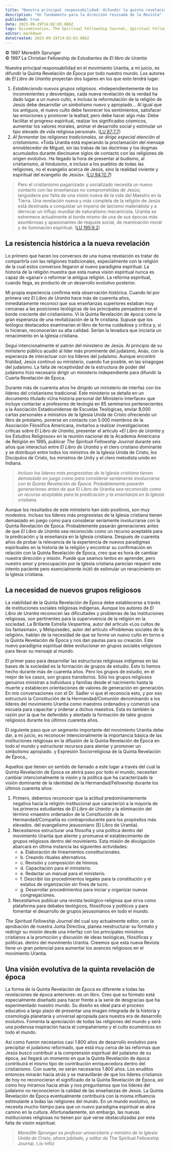 ```yaml
---
title: "Nuestra principal responsabilidad: difundir la quinta revelación de época"
description: "Un fundamento para la dirección revisada de la Revista"
published: true
date: 2023-09-29T14:02:03.086Z
tags: Dissemination, The Spiritual Fellowship Journal, Spiritual Fellowship, article
editor: markdown
dateCreated: 2023-09-29T14:02:03.086Z
---
```


<p class="v-card v-sheet theme--light grey lighten-3 px-2">© 1997 Meredith Sprunger<br>© 1997 La Christian Fellowship de Estudiantes de <i>El libro de Urantia</i></p>


Nuestra principal responsabilidad en el movimiento Urantia, a mi juicio, es difundir la Quinta Revelación de Época por todo nuestro mundo. Los autores de _El Libro de Urantia_ proyectan dos lugares en los que esto tendrá lugar:

1. _Estableciendo nuevos grupos religiosos_. «Independientemente de los inconvenientes y desventajas, cada nueva revelación de la verdad ha dado lugar a un nuevo culto, e incluso la reformulación de la religión de Jesús debe desarrollar un simbolismo nuevo y apropiado... Al igual que los antiguos, el nuevo culto debe favorecer los sentimientos, satisfacer las emociones y promover la lealtad; pero debe hacer algo más: Debe facilitar el progreso espiritual, realzar los significados cósmicos, aumentar los valores morales, animar el desarrollo social y estimular un tipo elevado de vida religiosa personal». ([LU 87:7.7](/es/The_Urantia_Book/87#p7_7))
2. _Al fermentar las religiones tradicionales, se dirige especial atención al cristianismo_. «Toda Urantia está esperando la proclamación del mensaje ennoblecedor de Miguel, sin las trabas de las doctrinas y los dogmas acumulados durante diecinueve siglos de contacto con las religiones de origen evolutivo. Ha llegado la hora de presentar al budismo, al cristianismo, al hinduismo, e incluso a los pueblos de todas las religiones, no el evangelio acerca de Jesús, sino la realidad viviente y espiritual del evangelio de Jesús». ([LU 94:12.7](/es/The_Urantia_Book/94#p12_7))

> Pero el cristianismo paganizado y socializado necesita un nuevo contacto con las enseñanzas no comprometidas de Jesús; languidece por falta de una visión nueva de la vida del Maestro en la Tierra. Una revelación nueva y más completa de la religión de Jesús está destinada a conquistar un imperio de laicismo materialista y a derrocar un influjo mundial de naturalismo mecanicista. Urantia se estremece actualmente al borde mismo de una de sus épocas más asombrosas y apasionantes de reajuste social, de reanimación moral y de iluminación espiritual. ([LU 195:9.2](/es/The_Urantia_Book/195#p9_2))

## La resistencia histórica a la nueva revelación

Lo primero que hacen los conversos de una nueva revelación es tratar de compartirla con las religiones tradicionales, especialmente con la religión de la cual estos conversos llegaron al nuevo paradigma espiritual. La historia de la religión muestra que esta nueva visión espiritual nunca es capaz de «ganar» o reformar la antigua religión. La reforma espiritual, cuando llega, es producto de un desarrollo evolutivo posterior.

Mi propia experiencia confirma esta observación histórica. Cuando leí por primera vez _El Libro de Urantia_ hace más de cuarenta años, inmediatamente reconocí que sus enseñanzas superiores estaban muy cercanas a las posiciones teológicas de los principales pensadores en el borde creciente del cristianismo. Vi la Quinta Revelación de época como la gran esperanza de una revitalización de la fe cristiana. Supuse que los teólogos destacados examinarían el libro de forma cuidadosa y crítica y, si lo hicieran, reconocerían su alta calidad. Serían la levadura que iniciaría un renacimiento en la Iglesia cristiana.

Seguí intencionalmente el patrón del ministerio de Jesús. Al principio de su ministerio público acudió al líder más prominente del judaísmo, Anás, con la esperanza de interactuar con los líderes del judaísmo. Aunque encontró frialdad, Jesús continuó su ministerio, cuando fue posible, en las sinagogas del judaísmo. La falta de receptividad de la estructura de poder del judaísmo hizo necesario dirigir un ministerio independiente para difundir la Cuarta Revelación de Época.

Durante más de cuarenta años he dirigido un ministerio de interfaz con los líderes del cristianismo tradicional. Este ministerio se detalla en un documento titulado «Una historia personal del Ministerio Interface» que incluye contactar a profesores de teología en 85 seminarios pertenecientes a la Asociación Estadounidense de Escuelas Teológicas, enviar 8,000 cartas personales a ministros de la Iglesia Unida de Cristo ofreciendo un libro de préstamo, ponerse en contacto con 5.000 miembros de la Asociación Filosófica Americana, invitarlos a realizar investigaciones críticas sobre _El Libro de Urantia_, presentar el artículo «_El Libro de Urantia_ y los Estudios Religiosos» en la reunión nacional de la Academia Americana de Religión en 1985, publicar _The Spiritual Fellowship Journal_ durante seis años que interactuó entre _El Libro de Urantia_ y el clero cristiano dominante y se distribuyó entre todos los ministros de la Iglesia Unida de Cristo, los Discípulos de Cristo, los ministros de Unity y el clero metodista unido en Indiana.

> _Incluso los líderes más progresistas de la Iglesia cristiana tienen demasiado en juego como para considerar seriamente involucrarse con la Quinta Revelación de Época. Probablemente pasarán generaciones antes de que_ El Libro de Urantia _sea reconocido como un recurso aceptable para la predicación y la enseñanza en la Iglesia cristiana._

Aunque los resultados de este ministerio han sido positivos, son muy modestos. Incluso los líderes más progresistas de la Iglesia cristiana tienen demasiado en juego como para considerar seriamente involucrarse con la Quinta Revelación de Época. Probablemente pasarán generaciones antes de que _El Libro de Urantia_ sea reconocido como un recurso aceptable para la predicación y la enseñanza en la Iglesia cristiana. Después de cuarenta años de probar la relevancia de la experiencia de nuevos paradigmas espirituales en la historia de la religión y encontrar su confirmación en relación con la Quinta Revelación de Época, creo que es hora de cambiar nuestra dirección y misión. Puede que seamos lentos en aprender, pero nuestro amor y preocupación por la Iglesia cristiana parecían requerir este intento paciente pero esencialmente inútil de estimular un renacimiento en la Iglesia cristiana.

## La necesidad de nuevos grupos religiosos

La viabilidad de la Quinta Revelación de Época debe establecerse a través de instituciones sociales religiosas indígenas. Aunque los autores de _El Libro de Urantia_ reconocen las dificultades y problemas de las instituciones religiosas, son pertinentes para la supervivencia de la religión en la sociedad. La Brillante Estrella Vespertina, autor del artículo «Los cultos de los fantasmas», y Melquisedec, autor del artículo «Problemas sociales de la religión», hablan de la necesidad de que se forme un nuevo culto en torno a la Quinta Revelación de Época y nos dan pautas para su creación. Este nuevo paradigma espiritual debe evolucionar en grupos sociales religiosos para llevar su mensaje al mundo.

El primer paso para desarrollar las estructuras religiosas indígenas en las bases de la sociedad es la formación de grupos de estudio. Esto lo hemos hecho durante más de cuarenta años. Pero los grupos de estudio, en el mejor de los casos, son grupos transitorios. Sólo los grupos religiosos genuinos ministran a individuos y familias desde el nacimiento hasta la muerte y establecen orientaciones de valores de generación en generación. En mis conversaciones con el Dr. Sadler vi que él reconocía esto, y por eso estructuró la Constitución de la Hermandad/Comunión denominando a los líderes del movimiento Urantia como maestros ordenados y comenzó una escuela para capacitar y ordenar a dichos maestros. Esta es también la razón por la que he defendido y alentado la formación de tales grupos religiosos durante los últimos cuarenta años.

El siguiente paso que un segmento importante del movimiento Urantia debe dar, a mi juicio, es reconocer intencionalmente la importancia básica de las instituciones religiosas en la difusión de la Quinta Revelación de Época en todo el mundo y estructurar recursos para alentar y promover un simbolismo apropiado. y Expresión Sociorreligiosa de la Quinta Revelación de Época_.

Aquellos que tienen un sentido de llamado a este lugar a través del cual la Quinta Revelación de Época se abrirá paso por todo el mundo, necesitan cambiar intencionalmente la visión y la política que ha caracterizado la visión dominante de la identidad de la Hermandad/Fellowship durante los últimos cuarenta años:

1. Primero, debemos reconocer que la actitud predominantemente negativa hacia la religión institucional que caracterizó a la mayoría de los primeros estudiantes de _El Libro de Urantia_ y la eliminación del término «maestro ordenado» de la Constitución de la Hermandad/Compañía es contraproducente para los propósitos más elevados. del evangelismo jesusoniano (El Libro de Urantia).
2. Necesitamos estructurar una filosofía y una política dentro del movimiento Urantia que aliente y promueva el establecimiento de grupos religiosos dentro del movimiento. Esta misión de divulgación abarcará en última instancia las siguientes actividades:
    - a. Elaboración de lineamientos constitucionales.
    - b. Creando rituales alternativos.
    - c. Revisión y composición de himnos.
    - d. Capacitación para el ministerio.
    - e. Redactar un manual para el ministerio.
    - f. Describir los procedimientos legales para la constitución y el estatus de organización sin fines de lucro.
    - g. Desarrollar procedimientos para iniciar y organizar nuevas congregaciones.
3. Necesitamos publicar una revista teológico-religiosa que sirva como plataforma para debates teológicos, filosóficos y políticos y para fomentar el desarrollo de grupos jesusonianos en todo el mundo.

_The Spiritual Fellowship Journal_ del cual soy actualmente editor, con la aprobación de nuestra Junta Directiva, planea reestructurar su formato y redirigir su misión desde una interfaz con los principales ministros cristianos a la promoción y discusión de ideas teológicas, filosóficas y políticas. dentro del movimiento Urantia. Creemos que esta nueva Revista tiene un gran potencial para aumentar los avances religiosos en el movimiento Urantia.

## Una visión evolutiva de la quinta revelación de época

La forma de la Quinta Revelación de Época es diferente a todas las revelaciones de época anteriores: es un libro. Creo que su formato está especialmente diseñado para hacer frente a la serie de desgracias que ha experimentado nuestro mundo. Su diseño es ideal para el proceso educativo a largo plazo de presentar una imagen integrada de la historia y cosmología planetaria y universal apropiada para nuestra era de desarrollo evolutivo. Fomenta la apreciación de todas las religiones del mundo y será una poderosa inspiración hacia el compañerismo y el culto ecuménicos en todo el mundo.

Así como fueron necesarios casi 1.800 años de desarrollo evolutivo para precipitar el judaísmo reformado, que está muy cerca de las reformas que Jesús buscó contribuir a la comprensión espiritual del judaísmo de su época, así llegará un momento en que la Quinta Revelación de época contribuirá el mismo tipo de contribución enriquecedora dentro del cristianismo. Con suerte, no serán necesarios 1.800 años. Los eruditos entonces mirarán hacia atrás y se maravillarán de que los líderes cristianos de hoy no reconocieran el significado de la Quinta Revelación de Época, así como hoy miramos hacia atrás y nos preguntamos que los líderes del judaísmo no reconocieron la calidad de las enseñanzas de Jesús. La Quinta Revelación de Época eventualmente contribuirá con la misma influencia estimulante a todas las religiones del mundo. En un mundo evolutivo, se necesita mucho tiempo para que un nuevo paradigma espiritual se abra camino en la cultura. Afortunadamente, sin embargo, las nuevas instituciones religiosas no tienen por qué verse obstaculizadas por esta falta de visión espiritual.

> _Meredith Sprunger es profesor universitario y ministro de la Iglesia Unida de Cristo, ahora jubilado, y editor de_ The Spiritual Fellowship Journal.
{.is-info}

